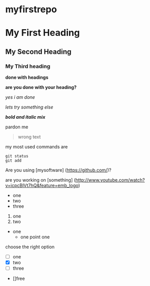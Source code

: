 # myfirstrepo

# My First Heading


## My Second Heading 

### My Third heading 

**done with headings**

__are you done with your heading?__

*yes i am done*

_lets try something else_

***bold and italic mix***

pardon me

>wrong text

my most used commands are

```
git status 
git add 

```

Are you using [mysoftware] (https://github.com/)?


are you working on [something] (http://www.youtube.com/watch?v=icpcBlVt7hQ&feature=emb_logo)


- one
- two
- three

1. one
2. two

- one
  - one point one
  
  
choose the right option 
- [ ] one
- [x] two
- [ ] three
- []free
